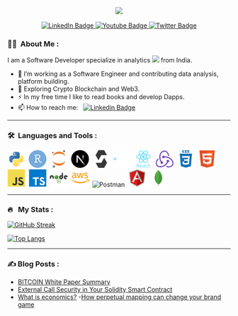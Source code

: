 
<p align="center"><img src="https://media.giphy.com/media/M9gbBd9nbDrOTu1Mqx/giphy.gif" width="100"/></p>

<div id="badges" align="center">
  <a href="https://www.linkedin.com/in/parshvi-srivastava/">
    <img src="https://img.shields.io/badge/LinkedIn-blue?style=for-the-badge&logo=linkedin&logoColor=white" alt="LinkedIn Badge"/>
  </a>
  <a href="https://medium.com/@parshvisri">
    <img src="https://img.shields.io/badge/Medium-gray?style=for-the-badge&logo=medium&logoColor=white" alt="Youtube Badge"/>
  </a>
  <a href="https://twitter.com/3618parshvi">
    <img src="https://img.shields.io/badge/Twitter-blue?style=for-the-badge&logo=twitter&logoColor=white" alt="Twitter Badge"/>
  </a>
</div>

### :woman_technologist: &nbsp;About Me :

I am a Software Developer specialize in analytics <img src="https://media.giphy.com/media/WUlplcMpOCEmTGBtBW/giphy.gif" width="30"> from India.

- 🔭 I’m working as a Software Engineer  and contributing data analysis, platform building.
- 🌱 Exploring Crypto Blockchain and Web3.
- ⚡ In my free time I like to read books and develop Dapps.
- 📫 How to reach me: &nbsp; [![Linkedin Badge](https://img.shields.io/badge/-parshvi-blue?style=flat&logo=Linkedin&logoColor=white)](https://www.linkedin.com/in/parshvi-srivastava)

---

### 🛠 &nbsp;Languages and Tools :

<p>
<img src="https://github.com/devicons/devicon/blob/master/icons/python/python-original.svg" title="Python" alt="Python" width="40" height="40"/>&nbsp;
<img src="https://github.com/devicons/devicon/blob/master/icons/rstudio/rstudio-plain.svg" title="Python" alt="Python" width="40" height="40"/>&nbsp;
<img src="https://github.com/devicons/devicon/blob/master/icons/jupyter/jupyter-original.svg" title="Jupyter" alt="Jupyter" width="40" height="40"/>&nbsp;
<img src="https://github.com/devicons/devicon/blob/master/icons/nextjs/nextjs-original.svg" title="NextJs" alt="NextJS" width="40" height="40"/>&nbsp;
<img src="https://github.com/devicons/devicon/blob/master/icons/solidity/solidity-plain.svg" title="Solidity" alt="Solidity" width="40" height="40"/>&nbsp;
<img src="https://github.com/devicons/devicon/blob/master/icons/tailwindcss/tailwindcss-original-wordmark.svg" title="Tailwind" alt="Tailwind" width="40" height="40"/>&nbsp;
<img src="https://github.com/devicons/devicon/blob/master/icons/react/react-original-wordmark.svg" title="React" alt="React" width="40" height="40"/>&nbsp;
<img src="https://github.com/devicons/devicon/blob/master/icons/redux/redux-original.svg" title="Redux" alt="Redux " width="40" height="40"/>&nbsp;
<img src="https://github.com/devicons/devicon/blob/master/icons/css3/css3-plain-wordmark.svg"  title="CSS3" alt="CSS" width="40" height="40"/>&nbsp;
<img src="https://github.com/devicons/devicon/blob/master/icons/html5/html5-original.svg" title="HTML5" alt="HTML" width="40" height="40"/>&nbsp;
<img src="https://github.com/devicons/devicon/blob/master/icons/javascript/javascript-original.svg" title="JavaScript" alt="JavaScript" width="40" height="40"/>&nbsp;
<img src="https://github.com/devicons/devicon/blob/master/icons/typescript/typescript-plain.svg" title="TypeScript" alt="TypeScript" width="40" height="40"/>&nbsp;
<img src="https://github.com/devicons/devicon/blob/master/icons/nodejs/nodejs-original-wordmark.svg" title="NodeJS" alt="NodeJS" width="40" height="40"/>&nbsp;
<img src="https://github.com/devicons/devicon/blob/master/icons/amazonwebservices/amazonwebservices-plain-wordmark.svg" title="AWS" alt="AWS" width="40" height="40"/>&nbsp;
<img src="https://www.vectorlogo.zone/logos/getpostman/getpostman-icon.svg" title="Postman"  alt="Postman" width="40" height="40"/>&nbsp;
<img src="https://github.com/devicons/devicon/blob/master/icons/angularjs/angularjs-original.svg" title="Angular" alt="Angular" width="40" height="40"/>&nbsp;
<img src="https://github.com/devicons/devicon/blob/master/icons/mongodb/mongodb-original.svg" title="MongoDb" alt="MongoDb" width="40" height="40"/>&nbsp;
</p>

---

### 🔥 &nbsp; My Stats :
[![GitHub Streak](http://github-readme-streak-stats.herokuapp.com?user=parshvisri&theme=dark&background=000000)](https://git.io/streak-stats)

[![Top Langs](https://github-readme-stats.vercel.app/api/top-langs/?username=parshvisri&layout=compact&theme=vision-friendly-dark)](https://github.com/anuraghazra/github-readme-stats)

---

### ✍️ Blog Posts : 
- [BITCOIN White Paper Summary](https://medium.com/coinmonks/bitcoin-white-paper-summary-afd6e5642254)
- [External Call Security in Your Solidity Smart Contract](https://medium.com/coinmonks/external-call-security-in-your-solidity-smart-contract-2d7c0be5e20)
- [What is economics?](https://medium.com/@parshvisri/what-is-economics-8c6743cb909b)
-[How perpetual mapping can change your brand game](https://medium.com/@parshvisri/how-perpetual-mapping-can-change-your-brand-game-6b5456adcc26)<!-- BLOG-POST-LIST:START -->
<!-- BLOG-POST-LIST:END -->

